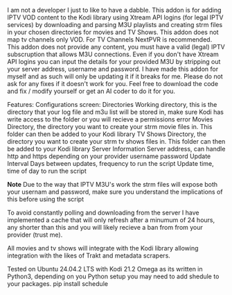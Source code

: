 I am not a developer I just to like to have a dabble. This addon is for adding IPTV VOD content to the Kodi library using Xtream API logins (for legal IPTV services) by downloading and parsing M3U playlists and creating strm files in your chosen directories for movies and TV Shows. This addon does not map tv channels only VOD. For TV Channels NextPVR is recommended. This addon does not provide any content, you must have a valid (legal) IPTV subscruption that allows M3U connections. Even if you don't have Xtream API logins you can input the details for your provided M3U by stripping out your server address, username and password. I have made this addon for myself and as such will only be updating it if it breaks for me. Please do not ask for any fixes if it doesn't work for you. Feel free to download the code and fix / modify yourself or get an AI coder to do it for you.

Features:
Configurations screen:
    Directories
        Working directory, this is the directory that your log file and m3u list will be stored in, make sure Kodi has write access to the folder or you will recieve a permissions error
        Movies Directory, the directory you want to create your strm movie files in. This folder can then be added to your Kodi library
        TV Shows Directory, the directory you want to create your strm tv shows files in. This folder can then be added to your Kodi library
    Server Information
        Server address, can handle http and https depending on your provider
        username
        password
    Update Interval
        Days between updates, frequency to run the script
        Update time, time of day to run the script

**Note**
Due to the way that IPTV M3U's work the strm files will expose both your usernam and password, make sure you understand the implications of this before using the script

To avoid constantly polling and downloading from the server I have implemented a cache that will only refresh after a minumum of 24 hours, any shorter than this and you will likely recieve a ban from from your provider (trust me).

All movies and tv shows will integrate with the Kodi library allowing integration with the likes of Trakt and metadata scrapers. 

Tested on Ubuntu 24.04.2 LTS with Kodi 21.2 Omega as its written in Python3, depending on you Python setup you may need to add shedule to your packages. pip install schedule
